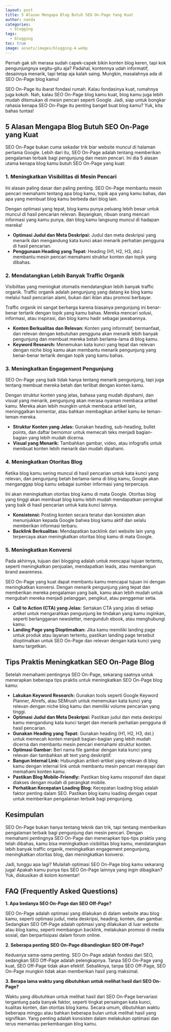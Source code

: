 ```yaml
---
layout: post
title: 5 Alasan Mengapa Blog Butuh SEO On-Page Yang Kuat
author: nanda
categories:
  - blogging
tags:
  - blogging
toc: true
image: assets/images/blogging-4.webp
---
```



Pernah gak sih merasa sudah capek-capek bikin konten blog keren, tapi kok pengunjungnya segitu-gitu aja? Padahal, kontennya udah informatif, desainnya menarik, tapi tetap aja kalah saing. Mungkin, masalahnya ada di SEO On-Page blog kamu!

SEO On-Page itu ibarat fondasi rumah. Kalau fondasinya kuat, rumahnya juga kokoh. Nah, kalau SEO On-Page blog kamu kuat, blog kamu juga lebih mudah ditemukan di mesin pencari seperti Google. Jadi, siap untuk bongkar rahasia kenapa SEO On-Page itu penting banget buat blog kamu? Yuk, kita bahas tuntas!

## 5 Alasan Mengapa Blog Butuh SEO On-Page yang Kuat

SEO On-Page bukan cuma sekadar trik biar website muncul di halaman pertama Google. Lebih dari itu, SEO On-Page adalah tentang memberikan pengalaman terbaik bagi pengunjung dan mesin pencari. Ini dia 5 alasan utama kenapa blog kamu butuh SEO On-Page yang kuat:

### 1\. Meningkatkan Visibilitas di Mesin Pencari

Ini alasan paling dasar dan paling penting. SEO On-Page membantu mesin pencari memahami tentang apa blog kamu, topik apa yang kamu bahas, dan apa yang membuat blog kamu berbeda dari blog lain.

Dengan optimasi yang tepat, blog kamu punya peluang lebih besar untuk muncul di hasil pencarian relevan. Bayangkan, ribuan orang mencari informasi yang kamu punya, dan blog kamu langsung muncul di hadapan mereka!

- **Optimasi Judul dan Meta Deskripsi:** Judul dan meta deskripsi yang menarik dan mengandung kata kunci akan menarik perhatian pengguna di hasil pencarian.
- **Penggunaan Heading yang Tepat:** Heading (H1, H2, H3, dst.) membantu mesin pencari memahami struktur konten dan topik yang dibahas.

### 2\. Mendatangkan Lebih Banyak Traffic Organik

Visibilitas yang meningkat otomatis mendatangkan lebih banyak traffic organik. Traffic organik adalah pengunjung yang datang ke blog kamu melalui hasil pencarian alami, bukan dari iklan atau promosi berbayar.

Traffic organik ini sangat berharga karena biasanya pengunjung ini benar-benar tertarik dengan topik yang kamu bahas. Mereka mencari solusi, informasi, atau inspirasi, dan blog kamu hadir sebagai jawabannya.

- **Konten Berkualitas dan Relevan:** Konten yang informatif, bermanfaat, dan relevan dengan kebutuhan pengguna akan menarik lebih banyak pengunjung dan membuat mereka betah berlama-lama di blog kamu.
- **Keyword Research:** Menemukan kata kunci yang tepat dan relevan dengan niche blog kamu akan membantu menarik pengunjung yang benar-benar tertarik dengan topik yang kamu bahas.

### 3\. Meningkatkan Engagement Pengunjung

SEO On-Page yang baik tidak hanya tentang menarik pengunjung, tapi juga tentang membuat mereka betah dan terlibat dengan konten kamu.

Dengan struktur konten yang jelas, bahasa yang mudah dipahami, dan visual yang menarik, pengunjung akan merasa nyaman membaca artikel kamu. Mereka akan lebih mungkin untuk membaca artikel lain, meninggalkan komentar, atau bahkan membagikan artikel kamu ke teman-teman mereka.

- **Struktur Konten yang Jelas:** Gunakan heading, sub-heading, bullet points, dan daftar bernomor untuk memecah teks menjadi bagian-bagian yang lebih mudah dicerna.
- **Visual yang Menarik:** Tambahkan gambar, video, atau infografis untuk membuat konten lebih menarik dan mudah dipahami.

### 4\. Meningkatkan Otoritas Blog

Ketika blog kamu sering muncul di hasil pencarian untuk kata kunci yang relevan, dan pengunjung betah berlama-lama di blog kamu, Google akan menganggap blog kamu sebagai sumber informasi yang terpercaya.

Ini akan meningkatkan otoritas blog kamu di mata Google. Otoritas blog yang tinggi akan membuat blog kamu lebih mudah mendapatkan peringkat yang baik di hasil pencarian untuk kata kunci lainnya.

- **Konsistensi:** Posting konten secara teratur dan konsisten akan menunjukkan kepada Google bahwa blog kamu aktif dan selalu memberikan informasi terbaru.
- **Backlink Berkualitas:** Mendapatkan backlink dari website lain yang terpercaya akan meningkatkan otoritas blog kamu di mata Google.

### 5\. Meningkatkan Konversi

Pada akhirnya, tujuan dari blogging adalah untuk mencapai tujuan tertentu, seperti meningkatkan penjualan, mendapatkan leads, atau membangun brand awareness.

SEO On-Page yang kuat dapat membantu kamu mencapai tujuan ini dengan meningkatkan konversi. Dengan menarik pengunjung yang tepat dan memberikan mereka pengalaman yang baik, kamu akan lebih mudah untuk mengubah mereka menjadi pelanggan, pengikut, atau penggemar setia.

- **Call to Action (CTA) yang Jelas:** Sertakan CTA yang jelas di setiap artikel untuk mengarahkan pengunjung ke tindakan yang kamu inginkan, seperti berlangganan newsletter, mengunduh ebook, atau menghubungi kamu.
- **Landing Page yang Dioptimalkan:** Jika kamu memiliki landing page untuk produk atau layanan tertentu, pastikan landing page tersebut dioptimalkan untuk SEO On-Page dan relevan dengan kata kunci yang kamu targetkan.

## Tips Praktis Meningkatkan SEO On-Page Blog

Setelah memahami pentingnya SEO On-Page, sekarang saatnya untuk menerapkan beberapa tips praktis untuk meningkatkan SEO On-Page blog kamu:

- **Lakukan Keyword Research:** Gunakan tools seperti Google Keyword Planner, Ahrefs, atau SEMrush untuk menemukan kata kunci yang relevan dengan niche blog kamu dan memiliki volume pencarian yang tinggi.
- **Optimasi Judul dan Meta Deskripsi:** Pastikan judul dan meta deskripsi kamu mengandung kata kunci target dan menarik perhatian pengguna di hasil pencarian.
- **Gunakan Heading yang Tepat:** Gunakan heading (H1, H2, H3, dst.) untuk memecah konten menjadi bagian-bagian yang lebih mudah dicerna dan membantu mesin pencari memahami struktur konten.
- **Optimasi Gambar:** Beri nama file gambar dengan kata kunci yang relevan dan tambahkan alt text yang deskriptif.
- **Bangun Internal Link:** Hubungkan artikel-artikel yang relevan di blog kamu dengan internal link untuk membantu mesin pencari merayapi dan memahami konten kamu.
- **Pastikan Blog Mobile-Friendly:** Pastikan blog kamu responsif dan dapat diakses dengan mudah di perangkat mobile.
- **Perhatikan Kecepatan Loading Blog:** Kecepatan loading blog adalah faktor penting dalam SEO. Pastikan blog kamu loading dengan cepat untuk memberikan pengalaman terbaik bagi pengunjung.

## Kesimpulan

SEO On-Page bukan hanya tentang teknik dan trik, tapi tentang memberikan pengalaman terbaik bagi pengunjung dan mesin pencari. Dengan memahami pentingnya SEO On-Page dan menerapkan tips-tips praktis yang telah dibahas, kamu bisa meningkatkan visibilitas blog kamu, mendatangkan lebih banyak traffic organik, meningkatkan engagement pengunjung, meningkatkan otoritas blog, dan meningkatkan konversi.

Jadi, tunggu apa lagi? Mulailah optimasi SEO On-Page blog kamu sekarang juga! Apakah kamu punya tips SEO On-Page lainnya yang ingin dibagikan? Yuk, diskusikan di kolom komentar!

## FAQ (Frequently Asked Questions)

**1\. Apa bedanya SEO On-Page dan SEO Off-Page?**

SEO On-Page adalah optimasi yang dilakukan di dalam website atau blog kamu, seperti optimasi judul, meta deskripsi, heading, konten, dan gambar. Sedangkan SEO Off-Page adalah optimasi yang dilakukan di luar website atau blog kamu, seperti membangun backlink, melakukan promosi di media sosial, dan berpartisipasi dalam forum online.

**2\. Seberapa penting SEO On-Page dibandingkan SEO Off-Page?**

Keduanya sama-sama penting. SEO On-Page adalah fondasi dari SEO, sedangkan SEO Off-Page adalah pelengkapnya. Tanpa SEO On-Page yang kuat, SEO Off-Page tidak akan efektif. Sebaliknya, tanpa SEO Off-Page, SEO On-Page mungkin tidak akan memberikan hasil yang maksimal.

**3\. Berapa lama waktu yang dibutuhkan untuk melihat hasil dari SEO On-Page?**

Waktu yang dibutuhkan untuk melihat hasil dari SEO On-Page bervariasi tergantung pada banyak faktor, seperti tingkat persaingan kata kunci, kualitas konten, dan otoritas blog kamu. Secara umum, dibutuhkan waktu beberapa minggu atau bahkan beberapa bulan untuk melihat hasil yang signifikan. Yang penting adalah konsisten dalam melakukan optimasi dan terus memantau perkembangan blog kamu.
